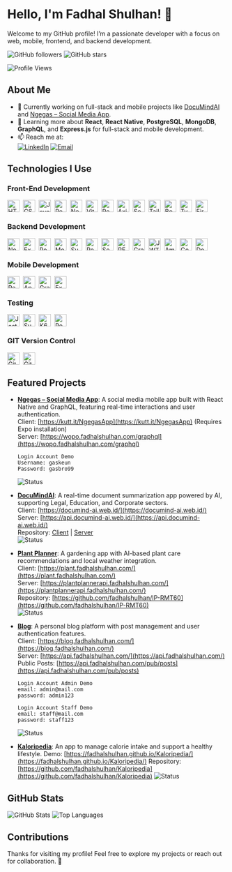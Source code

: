 # Hello, I'm Fadhal Shulhan! 👋

Welcome to my GitHub profile! I’m a passionate developer with a focus on web, mobile, frontend, and backend development.

![GitHub followers](https://img.shields.io/github/followers/fadhalshulhan?label=Followers&style=social) ![GitHub stars](https://img.shields.io/github/stars/fadhalshulhan?label=Stars&style=social)

![Profile Views](https://komarev.com/ghpvc/?username=fadhalshulhan&style=for-the-badge)

## About Me

- 🔭 Currently working on full-stack and mobile projects like [DocuMindAI](https://documind-ai.web.id/) and [Ngegas – Social Media App](https://kutt.it/NgegasApp).
- 🌱 Learning more about **React**, **React Native**, **PostgreSQL**, **MongoDB**, **GraphQL**, and **Express.js** for full-stack and mobile development.
- 📫 Reach me at:  
  [![LinkedIn](https://img.shields.io/badge/linkedin-%230077B5.svg?style=for-the-badge&logo=linkedin&logoColor=white)](https://www.linkedin.com/in/fadhalshulhan) [![Email](https://img.shields.io/badge/Gmail-D14836?style=for-the-badge&logo=gmail&logoColor=white)](mailto:fadhalshulhan@gmail.com)

## Technologies I Use

<style>
  .badge-container {
    display: flex;
    flex-wrap: wrap;
    gap: 8px; /* Space between badges */
    margin-bottom: 16px; /* Space between sections */
  }
  .badge-container img {
    height: 28px; /* Standardize badge height */
    margin: 0; /* Remove default margins */
  }
</style>

### Front-End Development

<div class="badge-container">
  <img src="https://img.shields.io/badge/html5-%23E34F26.svg?style=for-the-badge&logo=html5&logoColor=white" alt="HTML5">
  <img src="https://img.shields.io/badge/css3-%231572B6.svg?style=for-the-badge&logo=css3&logoColor=white" alt="CSS3">
  <img src="https://img.shields.io/badge/javascript-%23323330.svg?style=for-the-badge&logo=javascript&logoColor=%23F7DF1E" alt="JavaScript">
  <img src="https://img.shields.io/badge/react-%2320232a.svg?style=for-the-badge&logo=react&logoColor=%2361DAFB" alt="React">
  <img src="https://img.shields.io/badge/Next.js-000000?style=for-the-badge&logo=next.js&logoColor=white" alt="Next.js">
  <img src="https://img.shields.io/badge/vite-%23646CFF.svg?style=for-the-badge&logo=vite&logoColor=white" alt="Vite">
  <img src="https://img.shields.io/badge/redux-%23764abc.svg?style=for-the-badge&logo=redux&logoColor=white" alt="Redux">
  <img src="https://img.shields.io/badge/axios-5A29E4?style-for-the-badge&logo=axios&logoColor=white" alt="Axios">
  <img src="https://img.shields.io/badge/Socket.io-black?style=for-the-badge&logo=socket.io&badgeColor=010101" alt="Socket.io">
  <img src="https://img.shields.io/badge/tailwindcss-%2338B2AC.svg?style=for-the-badge&logo=tailwind-css&logoColor=white" alt="TailwindCSS">
  <img src="https://img.shields.io/badge/bootstrap-%238511FA.svg?style=for-the-badge&logo=bootstrap&logoColor=white" alt="Bootstrap">
  <img src="https://img.shields.io/badge/typescript-%23007ACC.svg?style=for-the-badge&logo=typescript&logoColor=white" alt="TypeScript">
  <img src="https://img.shields.io/badge/firebase-%23FFCA28.svg?style=for-the-badge&logo=firebase&logoColor=black" alt="Firebase">
</div>

### Backend Development

<div class="badge-container">
  <img src="https://img.shields.io/badge/node.js-6DA55F?style=for-the-badge&logo=node.js&logoColor=white" alt="NodeJS">
  <img src="https://img.shields.io/badge/express.js-%23404d59.svg?style=for-the-badge&logo=express&logoColor=%2361DAFB" alt="Express.js">
  <img src="https://img.shields.io/badge/postgres-%23316192.svg?style=for-the-badge&logo=postgresql&logoColor=white" alt="PostgresSQL">
  <img src="https://img.shields.io/badge/MongoDB-%234ea94b.svg?style=for-the-badge&logo=mongodb&logoColor=white" alt="MongoDB NoSQL">
  <img src="https://img.shields.io/badge/Supabase-3ECF8E?style=for-the-badge&logo=supabase&logoColor=white" alt="Supabase">
  <img src="https://img.shields.io/badge/redis-%23DC382D.svg?style=for-the-badge&logo=redis&logoColor=white" alt="Redis">
  <img src="https://img.shields.io/badge/Sequelize-52B0E7?style=for-the-badge&logo=sequelize&logoColor=white" alt="Sequelize">
  <img src="https://img.shields.io/badge/RESTful_API-005571?style=for-the-badge&logo=rest&logoColor=white" alt="RESTful API">
  <img src="https://img.shields.io/badge/GraphQL-E10098?style=for-the-badge&logo=graphql&logoColor=white" alt="GraphQL">
  <img src="https://img.shields.io/badge/JWT-000000?style=for-the-badge&logo=json-web-tokens&logoColor=white" alt="JWT">
  <img src="https://img.shields.io/badge/Amazon_EC2-FF9900?style=for-the-badge&logo=amazon-ec2&logoColor=white" alt="Amazon EC2">
  <img src="https://img.shields.io/badge/Google_Cloud_CE-4285F4?style=for-the-badge&logo=google-cloud&logoColor=white" alt="Google Cloud CE">
  <img src="https://img.shields.io/badge/docker-%230db7ed.svg?style=for-the-badge&logo=docker&logoColor=white" alt="Docker">
</div>

### Mobile Development

<div class="badge-container">
  <img src="https://img.shields.io/badge/react_native-%2320232a.svg?style=for-the-badge&logo=react&logoColor=%2361DAFB" alt="React Native">
  <img src="https://img.shields.io/badge/Apollo-311C87?style=for-the-badge&logo=apollo-graphql&logoColor=white" alt="Apollo">
  <img src="https://img.shields.io/badge/GraphQL-E10098?style=for-the-badge&logo=graphql&logoColor=white" alt="GraphQL">
  <img src="https://img.shields.io/badge/EXPO-1C1E24?style=for-the-badge&logo=expo&logoColor=#D04A37" alt="Expo">
</div>

### Testing

<div class="badge-container">
  <img src="https://img.shields.io/badge/Jest-C21325?style=for-the-badge&logo=jest&logoColor=white" alt="Jest">
  <img src="https://img.shields.io/badge/SuperTest-000000?style=for-the-badge&logo=supertest&logoColor=white" alt="SuperTest">
  <img src="https://img.shields.io/badge/k6-00C7B7?style=for-the-badge&logo=k6&logoColor=white" alt="K6">
  <img src="https://img.shields.io/badge/Postman-FF6C37?style=for-the-badge&logo=postman&logoColor=white" alt="Postman">
</div>

### GIT Version Control

<div class="badge-container">
  <img src="https://img.shields.io/badge/github-%23121011.svg?style=for-the-badge&logo=github&logoColor=white" alt="GitHub">
  <img src="https://img.shields.io/badge/gitlab-%23181717.svg?style=for-the-badge&logo=gitlab&logoColor=white" alt="GitLab">
</div>

## Featured Projects

- **[Ngegas – Social Media App](https://kutt.it/NgegasApp)**: A social media mobile app built with React Native and GraphQL, featuring real-time interactions and user authentication.  
   Client: [https://kutt.it/NgegasApp](https://kutt.it/NgegasApp) (Requires Expo installation)  
   Server: [https://wopo.fadhalshulhan.com/graphql](https://wopo.fadhalshulhan.com/graphql)

  ```
  Login Account Demo
  Username: gaskeun
  Password: gasbro99
  ```

  ![Status](https://img.shields.io/badge/Status-Completed-green?style=for-the-badge)

- **[DocuMindAI](https://documind-ai.web.id/)**: A real-time document summarization app powered by AI, supporting Legal, Education, and Corporate sectors.  
  Client: [https://documind-ai.web.id/](https://documind-ai.web.id/)  
  Server: [https://api.documind-ai.web.id/](https://api.documind-ai.web.id/)  
  Repository: [Client](https://github.com/DocuMindTechAI/DocuMindAI/tree/main/client/DocuMindAI) | [Server](https://github.com/DocuMindTechAI/DocuMindAI/tree/main/server)  
  ![Status](https://img.shields.io/badge/Status-Completed-green?style=for-the-badge)

- **[Plant Planner](https://plant.fadhalshulhan.com/)**: A gardening app with AI-based plant care recommendations and local weather integration.  
  Client: [https://plant.fadhalshulhan.com/](https://plant.fadhalshulhan.com/)  
  Server: [https://plantplannerapi.fadhalshulhan.com/](https://plantplannerapi.fadhalshulhan.com/)  
  Repository: [https://github.com/fadhalshulhan/IP-RMT60](https://github.com/fadhalshulhan/IP-RMT60)  
  ![Status](https://img.shields.io/badge/Status-Completed-green?style=for-the-badge)

- **[Blog](https://blog.fadhalshulhan.com/)**: A personal blog platform with post management and user authentication features.  
   Client: [https://blog.fadhalshulhan.com/](https://blog.fadhalshulhan.com/)  
   Server: [https://api.fadhalshulhan.com/](https://api.fadhalshulhan.com/)  
   Public Posts: [https://api.fadhalshulhan.com/pub/posts](https://api.fadhalshulhan.com/pub/posts)

  ```
  Login Account Admin Demo
  email: admin@mail.com
  password: admin123
  ```

  ```
  Login Account Staff Demo
  email: staff@mail.com
  password: staff123
  ```

  ![Status](https://img.shields.io/badge/Status-Completed-green?style-for-the-badge)

- **[Kaloripedia](https://fadhalshulhan.github.io/Kaloripedia/)**: An app to manage calorie intake and support a healthy lifestyle.
  Demo: [https://fadhalshulhan.github.io/Kaloripedia/](https://fadhalshulhan.github.io/Kaloripedia/)
  Repository: [https://github.com/fadhalshulhan/Kaloripedia](https://github.com/fadhalshulhan/Kaloripedia)
  ![Status](https://img.shields.io/badge/Status-Completed-green?style-for-the-badge)

## GitHub Stats

![GitHub Stats](https://github-readme-stats.vercel.app/api?username=fadhalshulhan&show_icons=true&theme=radical)
![Top Languages](https://github-readme-stats.vercel.app/api/top-langs/?username=fadhalshulhan&layout=compact&theme=radical)

## Contributions

Thanks for visiting my profile! Feel free to explore my projects or reach out for collaboration. 🚀
